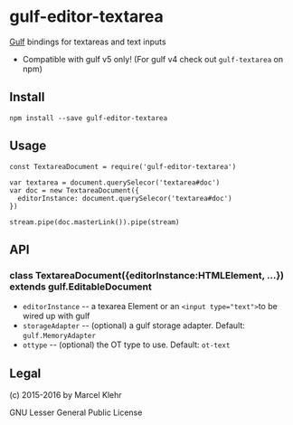 # gulf-editor-textarea
[Gulf](http://github.com/gulf/gulf#readme) bindings for textareas and text inputs

 * Compatible with gulf v5 only! (For gulf v4 check out `gulf-textarea` on npm)

## Install

```
npm install --save gulf-editor-textarea
```

## Usage

```
const TextareaDocument = require('gulf-editor-textarea')

var textarea = document.querySelecor('textarea#doc')
var doc = new TextareaDocument({
  editorInstance: document.querySelecor('textarea#doc')
})

stream.pipe(doc.masterLink()).pipe(stream)
```

## API
### class TextareaDocument({editorInstance:HTMLElement, ...}) extends gulf.EditableDocument
  * `editorInstance` -- a texarea Element or an `<input type="text">`to be wired up with gulf
  * `storageAdapter` -- (optional) a gulf storage adapter. Default: `gulf.MemoryAdapter`
  * `ottype` -- (optional) the OT type to use. Default: `ot-text`

## Legal
(c) 2015-2016 by Marcel Klehr

GNU Lesser General Public License
